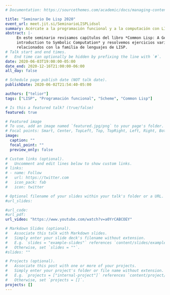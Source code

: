 ```yaml
---
# Documentation: https://sourcethemes.com/academic/docs/managing-content/

title: "Seminario De Lisp 2020"
event_url: meet.jit.si/SeminarioLISPLidsol
summary: Acércate a la programación funcional y a la computación con LISP :)
abstract: |-
     En este seminario revisamos capítulos del libro *Common Lisp: A Gentle
     introduction to Symbolic Computation* y resolvemos ejercicios varios
     relacionados con la familia de lenguajes de LISP.
# Talk start and end times.
#   End time can optionally be hidden by prefixing the line with `#`.
date: 2020-06-03T19:00:00-05:00
date_end: 2020-12-16T21:00:00-06:00
all_day: false

# Schedule page publish date (NOT talk date).
publishDate: 2020-06-02T21:54:40-05:00

authors: ["telior"]
tags: ["LISP", "Programación funcional", "Scheme", "Common Lisp"]

# Is this a featured talk? (true/false)
featured: true

# Featured image
# To use, add an image named `featured.jpg/png` to your page's folder.
# Focal points: Smart, Center, TopLeft, Top, TopRight, Left, Right, BottomLeft, Bottom, BottomRight.
image:
  caption: ""
  focal_point: ""
  preview_only: false

# Custom links (optional).
#   Uncomment and edit lines below to show custom links.
# links:
# - name: Follow
#   url: https://twitter.com
#   icon_pack: fab
#   icon: twitter

# Optional filename of your slides within your talk's folder or a URL.
#url_slides:

#url_code:
#url_pdf:
url_video: "https://www.youtube.com/watch?v=a0YrCABCOEY"

# Markdown Slides (optional).
#   Associate this talk with Markdown slides.
#   Simply enter your slide deck's filename without extension.
#   E.g. `slides = "example-slides"` references `content/slides/example-slides.md`.
#   Otherwise, set `slides = ""`.
#slides: ""

# Projects (optional).
#   Associate this post with one or more of your projects.
#   Simply enter your project's folder or file name without extension.
#   E.g. `projects = ["internal-project"]` references `content/project/deep-learning/index.md`.
#   Otherwise, set `projects = []`.
projects: []
---
```

